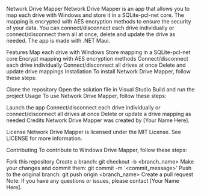 Network Drive Mapper
Network Drive Mapper is an app that allows you to map each drive with Windows and store it in a SQLite-pcl-net core. The mapping is encrypted with AES encryption methods to ensure the security of your data. You can connect/disconnect each drive individually or connect/disconnect them all at once, delete and update the drive as needed. The app is made with .NET Maui.

Features
Map each drive with Windows
Store mapping in a SQLite-pcl-net core
Encrypt mapping with AES encryption methods
Connect/disconnect each drive individually
Connect/disconnect all drives at once
Delete and update drive mappings
Installation
To install Network Drive Mapper, follow these steps:

Clone the repository
Open the solution file in Visual Studio
Build and run the project
Usage
To use Network Drive Mapper, follow these steps:

Launch the app
Connect/disconnect each drive individually or connect/disconnect all drives at once
Delete or update a drive mapping as needed
Credits
Network Drive Mapper was created by [Your Name Here].

License
Network Drive Mapper is licensed under the MIT License. See LICENSE for more information.

Contributing
To contribute to Windows Drive Mapper, follow these steps:

Fork this repository
Create a branch: git checkout -b <branch_name>
Make your changes and commit them: git commit -m '<commit_message>'
Push to the original branch: git push origin <branch_name>
Create a pull request
Note: If you have any questions or issues, please contact [Your Name Here].
